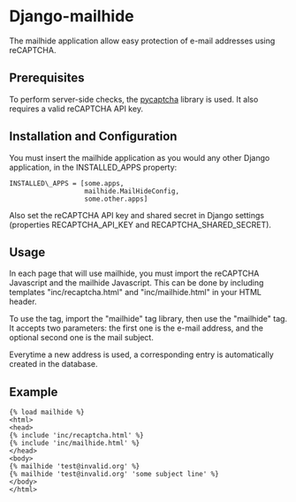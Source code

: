 Django-mailhide
===============

The mailhide application allow easy protection of e-mail addresses using reCAPTCHA.


Prerequisites
-------------
To perform server-side checks, the [pycaptcha](https://repos.cleyfaye.net/trac/pycaptcha) library is used.
It also requires a valid reCAPTCHA API key.


Installation and Configuration
------------------------------
You must insert the mailhide application as you would any other Django application, in the INSTALLED\_APPS property:

    INSTALLED\_APPS = [some.apps,
                       mailhide.MailHideConfig,
                       some.other.apps]

Also set the reCAPTCHA API key and shared secret in Django settings (properties RECAPTCHA\_API\_KEY and RECAPTCHA\_SHARED\_SECRET).


Usage
-----
In each page that will use mailhide, you must import the reCAPTCHA Javascript and the mailhide Javascript.
This can be done by including templates "inc/recaptcha.html" and "inc/mailhide.html" in your HTML header.

To use the tag, import the "mailhide" tag library, then use the "mailhide" tag.
It accepts two parameters: the first one is the e-mail address, and the optional second one is the mail subject.

Everytime a new address is used, a corresponding entry is automatically created in the database.


Example
-------

    {% load mailhide %}
    <html>
    <head>
    {% include 'inc/recaptcha.html' %}
    {% include 'inc/mailhide.html' %}
    </head>
    <body>
    {% mailhide 'test@invalid.org' %}
    {% mailhide 'test@invalid.org' 'some subject line' %}
    </body>
    </html>
